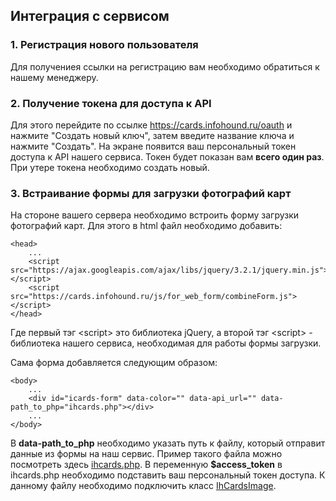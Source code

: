 ## Интеграция с сервисом

### 1. Регистрация нового пользователя
Для получениея ссылки на регистрацию вам необходимо обратиться к нашему менеджеру.

### 2. Получение токена для доступа к API
Для этого перейдите по ссылке https://cards.infohound.ru/oauth и нажмите "Создать новый ключ", затем введите название ключа и нажмите "Создать". На экране появится ваш персональный токен доступа к API нашего сервиса. Токен будет показан вам **всего один раз**. При утере токена необходимо создать новый.

### 3. Встраивание формы для загрузки фотографий карт
На стороне вашего сервера необходимо встроить форму загрузки фотографий карт. Для этого в html файл необходимо добавить:
```
<head>
    ...
    <script src="https://ajax.googleapis.com/ajax/libs/jquery/3.2.1/jquery.min.js"></script>
    <script src="https://cards.infohound.ru/js/for_web_form/combineForm.js"></script>
</head>

```
Где первый тэг \<script\> это библиотека jQuery, а второй тэг \<script\> - библиотека нашего сервиса, необходимая для работы формы загрузки.

Сама форма добавляется следующим образом:
```
<body>
    ...
    <div id="icards-form" data-color="" data-api_url="" data-path_to_php="ihcards.php"></div>
    ...
</body>
```
В **data-path_to_php** необходимо указать путь к файлу, который отправит данные из формы на наш сервис. Пример такого файла можно посмотреть здесь [ihcards.php](https://github.com/infohoundru/cards-php-sdk/blob/master/examples/ihcards.php).
В переменную **$access_token** в ihcards.php необходимо подставить ваш персональный токен доступа. К данному файлу необходимо подключить класс [IhCardsImage](https://github.com/infohoundru/cards-php-sdk/blob/master/src/IhCardsImage.php).